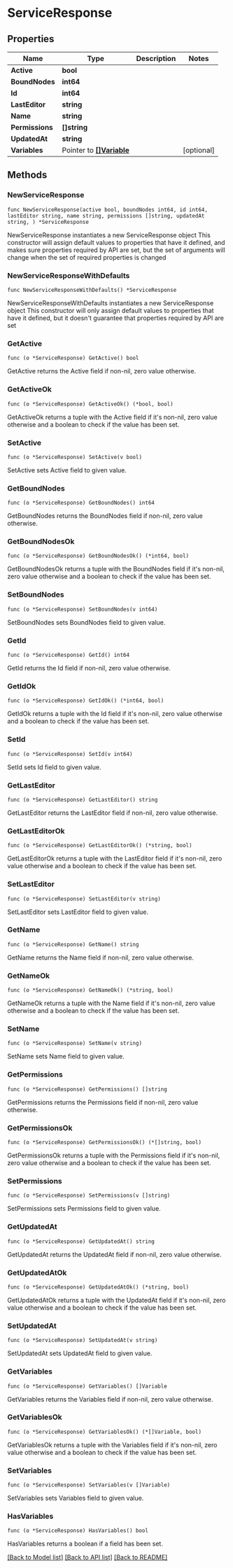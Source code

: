 # ServiceResponse

## Properties

Name | Type | Description | Notes
------------ | ------------- | ------------- | -------------
**Active** | **bool** |  | 
**BoundNodes** | **int64** |  | 
**Id** | **int64** |  | 
**LastEditor** | **string** |  | 
**Name** | **string** |  | 
**Permissions** | **[]string** |  | 
**UpdatedAt** | **string** |  | 
**Variables** | Pointer to [**[]Variable**](Variable.md) |  | [optional] 

## Methods

### NewServiceResponse

`func NewServiceResponse(active bool, boundNodes int64, id int64, lastEditor string, name string, permissions []string, updatedAt string, ) *ServiceResponse`

NewServiceResponse instantiates a new ServiceResponse object
This constructor will assign default values to properties that have it defined,
and makes sure properties required by API are set, but the set of arguments
will change when the set of required properties is changed

### NewServiceResponseWithDefaults

`func NewServiceResponseWithDefaults() *ServiceResponse`

NewServiceResponseWithDefaults instantiates a new ServiceResponse object
This constructor will only assign default values to properties that have it defined,
but it doesn't guarantee that properties required by API are set

### GetActive

`func (o *ServiceResponse) GetActive() bool`

GetActive returns the Active field if non-nil, zero value otherwise.

### GetActiveOk

`func (o *ServiceResponse) GetActiveOk() (*bool, bool)`

GetActiveOk returns a tuple with the Active field if it's non-nil, zero value otherwise
and a boolean to check if the value has been set.

### SetActive

`func (o *ServiceResponse) SetActive(v bool)`

SetActive sets Active field to given value.


### GetBoundNodes

`func (o *ServiceResponse) GetBoundNodes() int64`

GetBoundNodes returns the BoundNodes field if non-nil, zero value otherwise.

### GetBoundNodesOk

`func (o *ServiceResponse) GetBoundNodesOk() (*int64, bool)`

GetBoundNodesOk returns a tuple with the BoundNodes field if it's non-nil, zero value otherwise
and a boolean to check if the value has been set.

### SetBoundNodes

`func (o *ServiceResponse) SetBoundNodes(v int64)`

SetBoundNodes sets BoundNodes field to given value.


### GetId

`func (o *ServiceResponse) GetId() int64`

GetId returns the Id field if non-nil, zero value otherwise.

### GetIdOk

`func (o *ServiceResponse) GetIdOk() (*int64, bool)`

GetIdOk returns a tuple with the Id field if it's non-nil, zero value otherwise
and a boolean to check if the value has been set.

### SetId

`func (o *ServiceResponse) SetId(v int64)`

SetId sets Id field to given value.


### GetLastEditor

`func (o *ServiceResponse) GetLastEditor() string`

GetLastEditor returns the LastEditor field if non-nil, zero value otherwise.

### GetLastEditorOk

`func (o *ServiceResponse) GetLastEditorOk() (*string, bool)`

GetLastEditorOk returns a tuple with the LastEditor field if it's non-nil, zero value otherwise
and a boolean to check if the value has been set.

### SetLastEditor

`func (o *ServiceResponse) SetLastEditor(v string)`

SetLastEditor sets LastEditor field to given value.


### GetName

`func (o *ServiceResponse) GetName() string`

GetName returns the Name field if non-nil, zero value otherwise.

### GetNameOk

`func (o *ServiceResponse) GetNameOk() (*string, bool)`

GetNameOk returns a tuple with the Name field if it's non-nil, zero value otherwise
and a boolean to check if the value has been set.

### SetName

`func (o *ServiceResponse) SetName(v string)`

SetName sets Name field to given value.


### GetPermissions

`func (o *ServiceResponse) GetPermissions() []string`

GetPermissions returns the Permissions field if non-nil, zero value otherwise.

### GetPermissionsOk

`func (o *ServiceResponse) GetPermissionsOk() (*[]string, bool)`

GetPermissionsOk returns a tuple with the Permissions field if it's non-nil, zero value otherwise
and a boolean to check if the value has been set.

### SetPermissions

`func (o *ServiceResponse) SetPermissions(v []string)`

SetPermissions sets Permissions field to given value.


### GetUpdatedAt

`func (o *ServiceResponse) GetUpdatedAt() string`

GetUpdatedAt returns the UpdatedAt field if non-nil, zero value otherwise.

### GetUpdatedAtOk

`func (o *ServiceResponse) GetUpdatedAtOk() (*string, bool)`

GetUpdatedAtOk returns a tuple with the UpdatedAt field if it's non-nil, zero value otherwise
and a boolean to check if the value has been set.

### SetUpdatedAt

`func (o *ServiceResponse) SetUpdatedAt(v string)`

SetUpdatedAt sets UpdatedAt field to given value.


### GetVariables

`func (o *ServiceResponse) GetVariables() []Variable`

GetVariables returns the Variables field if non-nil, zero value otherwise.

### GetVariablesOk

`func (o *ServiceResponse) GetVariablesOk() (*[]Variable, bool)`

GetVariablesOk returns a tuple with the Variables field if it's non-nil, zero value otherwise
and a boolean to check if the value has been set.

### SetVariables

`func (o *ServiceResponse) SetVariables(v []Variable)`

SetVariables sets Variables field to given value.

### HasVariables

`func (o *ServiceResponse) HasVariables() bool`

HasVariables returns a boolean if a field has been set.


[[Back to Model list]](../README.md#documentation-for-models) [[Back to API list]](../README.md#documentation-for-api-endpoints) [[Back to README]](../README.md)


